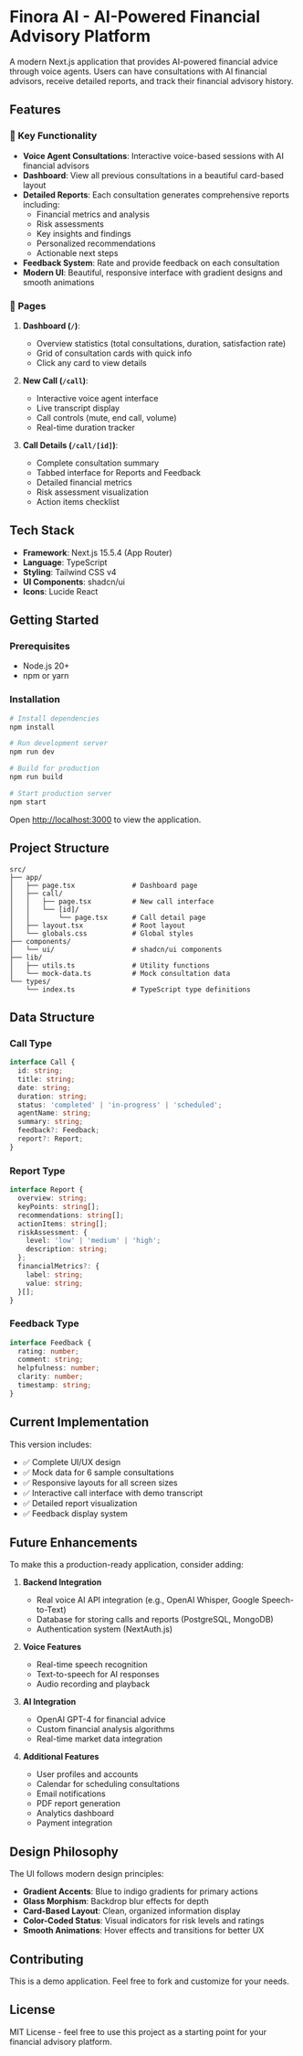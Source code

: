 # Finora AI - AI-Powered Financial Advisory Platform

A modern Next.js application that provides AI-powered financial advice through voice agents. Users can have consultations with AI financial advisors, receive detailed reports, and track their financial advisory history.

## Features

### 🎯 Key Functionality

- **Voice Agent Consultations**: Interactive voice-based sessions with AI financial advisors
- **Dashboard**: View all previous consultations in a beautiful card-based layout
- **Detailed Reports**: Each consultation generates comprehensive reports including:
  - Financial metrics and analysis
  - Risk assessments
  - Key insights and findings
  - Personalized recommendations
  - Actionable next steps
- **Feedback System**: Rate and provide feedback on each consultation
- **Modern UI**: Beautiful, responsive interface with gradient designs and smooth animations

### 📱 Pages

1. **Dashboard (`/`)**: 
   - Overview statistics (total consultations, duration, satisfaction rate)
   - Grid of consultation cards with quick info
   - Click any card to view details

2. **New Call (`/call`)**: 
   - Interactive voice agent interface
   - Live transcript display
   - Call controls (mute, end call, volume)
   - Real-time duration tracker

3. **Call Details (`/call/[id]`)**: 
   - Complete consultation summary
   - Tabbed interface for Reports and Feedback
   - Detailed financial metrics
   - Risk assessment visualization
   - Action items checklist

## Tech Stack

- **Framework**: Next.js 15.5.4 (App Router)
- **Language**: TypeScript
- **Styling**: Tailwind CSS v4
- **UI Components**: shadcn/ui
- **Icons**: Lucide React

## Getting Started

### Prerequisites

- Node.js 20+
- npm or yarn

### Installation

```bash
# Install dependencies
npm install

# Run development server
npm run dev

# Build for production
npm run build

# Start production server
npm start
```

Open [http://localhost:3000](http://localhost:3000) to view the application.

## Project Structure

```
src/
├── app/
│   ├── page.tsx              # Dashboard page
│   ├── call/
│   │   ├── page.tsx          # New call interface
│   │   └── [id]/
│   │       └── page.tsx      # Call detail page
│   ├── layout.tsx            # Root layout
│   └── globals.css           # Global styles
├── components/
│   └── ui/                   # shadcn/ui components
├── lib/
│   ├── utils.ts              # Utility functions
│   └── mock-data.ts          # Mock consultation data
└── types/
    └── index.ts              # TypeScript type definitions
```

## Data Structure

### Call Type
```typescript
interface Call {
  id: string;
  title: string;
  date: string;
  duration: string;
  status: 'completed' | 'in-progress' | 'scheduled';
  agentName: string;
  summary: string;
  feedback?: Feedback;
  report?: Report;
}
```

### Report Type
```typescript
interface Report {
  overview: string;
  keyPoints: string[];
  recommendations: string[];
  actionItems: string[];
  riskAssessment: {
    level: 'low' | 'medium' | 'high';
    description: string;
  };
  financialMetrics?: {
    label: string;
    value: string;
  }[];
}
```

### Feedback Type
```typescript
interface Feedback {
  rating: number;
  comment: string;
  helpfulness: number;
  clarity: number;
  timestamp: string;
}
```

## Current Implementation

This version includes:
- ✅ Complete UI/UX design
- ✅ Mock data for 6 sample consultations
- ✅ Responsive layouts for all screen sizes
- ✅ Interactive call interface with demo transcript
- ✅ Detailed report visualization
- ✅ Feedback display system

## Future Enhancements

To make this a production-ready application, consider adding:

1. **Backend Integration**
   - Real voice AI API integration (e.g., OpenAI Whisper, Google Speech-to-Text)
   - Database for storing calls and reports (PostgreSQL, MongoDB)
   - Authentication system (NextAuth.js)

2. **Voice Features**
   - Real-time speech recognition
   - Text-to-speech for AI responses
   - Audio recording and playback

3. **AI Integration**
   - OpenAI GPT-4 for financial advice
   - Custom financial analysis algorithms
   - Real-time market data integration

4. **Additional Features**
   - User profiles and accounts
   - Calendar for scheduling consultations
   - Email notifications
   - PDF report generation
   - Analytics dashboard
   - Payment integration

## Design Philosophy

The UI follows modern design principles:
- **Gradient Accents**: Blue to indigo gradients for primary actions
- **Glass Morphism**: Backdrop blur effects for depth
- **Card-Based Layout**: Clean, organized information display
- **Color-Coded Status**: Visual indicators for risk levels and ratings
- **Smooth Animations**: Hover effects and transitions for better UX

## Contributing

This is a demo application. Feel free to fork and customize for your needs.

## License

MIT License - feel free to use this project as a starting point for your financial advisory platform.
